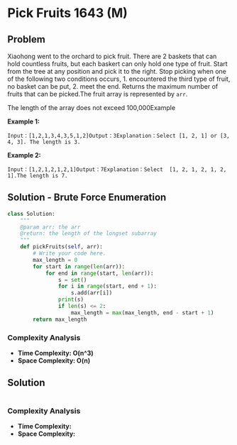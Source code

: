 # Pick Fruits 1643 \(M\)

## Problem

Xiaohong went to the orchard to pick fruit. There are 2 baskets that can hold countless fruits, but each baskert can only hold one type of fruit. Start from the tree at any position and pick it to the right. Stop picking when one of the following two conditions occurs, 1. encountered the third type of fruit, no basket can be put, 2. meet the end. Returns the maximum number of fruits that can be picked.The fruit array is represented by `arr`.

The length of the array does not exceed 100,000Example

**Example 1:**

```text
Input：[1,2,1,3,4,3,5,1,2]Output：3Explanation：Select [1, 2, 1] or [3, 4, 3]. The length is 3.
```

**Example 2:**

```text
Input：[1,2,1,2,1,2,1]Output：7Explanation：Select  [1, 2, 1, 2, 1, 2, 1].The length is 7.
```

## Solution - Brute Force Enumeration

```python
class Solution:
    """
    @param arr: the arr
    @return: the length of the longset subarray
    """
    def pickFruits(self, arr):
        # Write your code here.
        max_length = 0
        for start in range(len(arr)):
            for end in range(start, len(arr)):
                s = set()
                for i in range(start, end + 1):
                    s.add(arr[i])
                print(s)
                if len(s) <= 2:
                    max_length = max(max_length, end - start + 1)
        return max_length
```

### Complexity Analysis

* **Time Complexity: O\(n^3\)**
* **Space Complexity: O\(n\)**

## Solution 

```python

```

### Complexity Analysis

* **Time Complexity:**
* **Space Complexity:**

